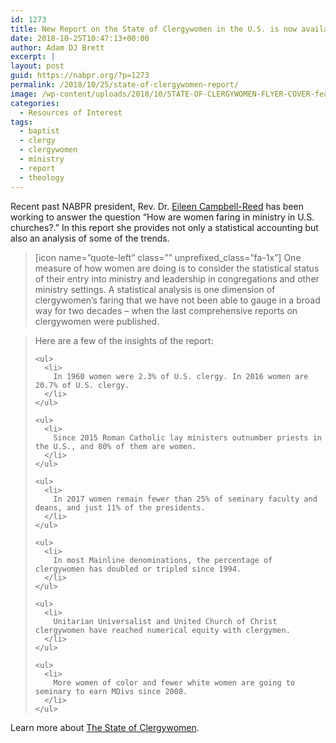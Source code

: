 ```yaml
---
id: 1273
title: New Report on the State of Clergywomen in the U.S. is now available 
date: 2018-10-25T10:47:13+00:00
author: Adam DJ Brett
excerpt: |
layout: post
guid: https://nabpr.org/?p=1273
permalink: /2018/10/25/state-of-clergywomen-report/
image: /wp-content/uploads/2018/10/STATE-OF-CLERGYWOMEN-FLYER-COVER-featured-image-768x570.png
categories:
  - Resources of Interest
tags:
  - baptist
  - clergy
  - clergywomen
  - ministry
  - report
  - theology
---
```

<div>
  <p>
  </p>
</div>

<div>
  Recent past NABPR president, Rev. Dr. <a href="https://eileencampbellreed.org/">Eileen Campbell-Reed</a> has been working to answer the question &#8220;How are women faring in ministry in U.S. churches?.&#8221; In this report she provides not only a statistical accounting but also an analysis of some of the trends.
</div>

<div>
  <blockquote>
    <p>
      [icon name=&#8221;quote-left&#8221; class=&#8221;&#8221; unprefixed_class=&#8221;fa-1x&#8221;] One measure of how women are doing is to consider the statistical status of their entry into ministry and leadership in congregations and other ministry settings. A statistical analysis is one dimension of clergywomen’s faring that we have not been able to gauge in a broad way for two decades – when the last comprehensive reports on clergywomen were published.
    </p>
  </blockquote>
</div>

<div>
  <blockquote>
    <p>
      Here are a few of the insights of the report:
    </p>
    
    <ul>
      <li>
        In 1960 women were 2.3% of U.S. clergy. In 2016 women are 20.7% of U.S. clergy.
      </li>
    </ul>
    
    <ul>
      <li>
        Since 2015 Roman Catholic lay ministers outnumber priests in the U.S., and 80% of them are women.
      </li>
    </ul>
    
    <ul>
      <li>
        In 2017 women remain fewer than 25% of seminary faculty and deans, and just 11% of the presidents.
      </li>
    </ul>
    
    <ul>
      <li>
        In most Mainline denominations, the percentage of clergywomen has doubled or tripled since 1994.
      </li>
    </ul>
    
    <ul>
      <li>
        Unitarian Universalist and United Church of Christ clergywomen have reached numerical equity with clergymen.
      </li>
    </ul>
    
    <ul>
      <li>
        More women of color and fewer white women are going to seminary to earn MDivs since 2008.
      </li>
    </ul>
  </blockquote>
</div>

<div>
  Learn more about <a href="https://eileencampbellreed.org/blog/state-of-clergy/">The State of Clergywomen</a>.
</div>